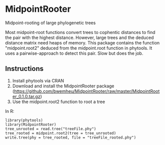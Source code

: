 # MidpointRooter
Midpoint-rooting of large phylogenetic trees

Most midpoint-root functions convert trees to cophentic distances to find the pair with the highest distance. However, large trees and the deduced distance matrix need heaps of memory. This package contains the function "midpoint.root2" deduced from the midpoint.root function in phytools. It uses a pairwise-approach to detect this pair. Slow but does the job.

## Instructions
1) Install phytools via CRAN
2) Download and install the MidpointRooter package (https://github.com/bwemheu/MidpointRooter/raw/master/MidpointRooter_0.1.0.tar.gz)
3) Use the midpoint.root2 function to root a tree

In R:
```
library(phytools)
library(MidpointRooter)
tree_unrooted = read.tree("treeFile.phy")
tree_rooted = midpoint.root2(tree = tree_unrooted)
write.tree(phy = tree_rooted, file = "treeFile_rooted.phy")
```
